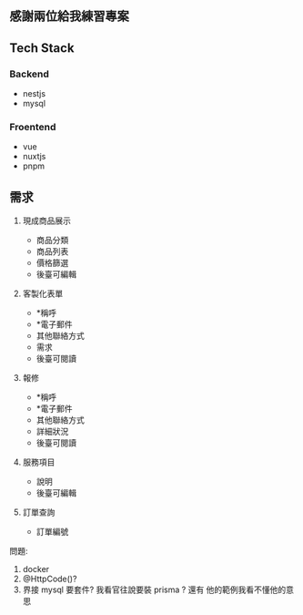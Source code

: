 ## 感謝兩位給我練習專案

## Tech Stack

### Backend

- nestjs
- mysql

### Froentend

- vue
- nuxtjs
- pnpm

## 需求

1. 現成商品展示
    - 商品分類
    - 商品列表
    - 價格篩選
    - 後臺可編輯

2. 客製化表單
    - *稱呼
    - *電子郵件
    - 其他聯絡方式
    - 需求
    - 後臺可閱讀

3. 報修
    - *稱呼
    - *電子郵件
    - 其他聯絡方式
    - 詳細狀況
    - 後臺可閱讀

4. 服務項目
    - 說明
    - 後臺可編輯

5. 訂單查詢
    - 訂單編號

問題:
 1. docker
 2. @HttpCode()?
 3. 界接 mysql 要套件? 我看官往說要裝 prisma ? 還有 他的範例我看不懂他的意思
 